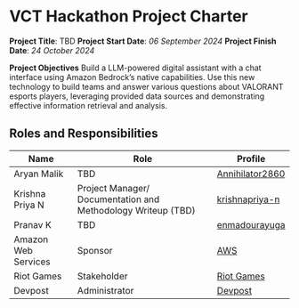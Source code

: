 # VCT Hackathon Project Charter

<b>Project Title</b>: TBD
<b>Project Start Date</b>: <i>06 September 2024</i>
<b>Project Finish Date</b>: <i>24 October 2024</i>

<b>Project Objectives</b>
Build a LLM-powered digital assistant with a chat interface using Amazon Bedrock’s native capabilities. Use this new technology to build teams and answer various questions about VALORANT esports players, leveraging provided data sources and demonstrating effective information retrieval and analysis.

## Roles and Responsibilities

| Name | Role | Profile |
| --- | --- | --- |
| Aryan Malik | TBD | <a href = "https://github.com/Annihilator2860" rel = "nofollow"> Annihilator2860</a>
| Krishna Priya N | Project Manager/ Documentation and Methodology Writeup (TBD) | <a href = "https://github.com/krishnapriya-n" rel = "nofollow"> krishnapriya-n</a>
| Pranav K | TBD | <a href = "https://github.com/enmadourayuga" rel = "nofollow"> enmadourayuga</a>
| Amazon Web Services | Sponsor | <a href = "https://aws.amazon.com/" rel = "nofollow"> AWS </a> | 
| Riot Games | Stakeholder | <a href = "https://www.riotgames.com/en"> Riot Games </a> |
| Devpost | Administrator | <a href = "https://devpost.com/"> Devpost </a> |
